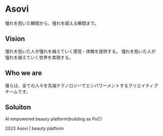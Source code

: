 # Asovi
憧れを抱いた瞬間から、憧れを超える瞬間まで。

## Vision
憧れを抱いた人が憧れを越えていく感覚・体験を提供する。
憧れを抱いた人が憧れを越えていく世界を実現する。

## Who we are
僕らは、全ての人々を先端テクノロジーでエンパワーメントするクリエイティブチームです。

## Soluiton
AI empowered beauty platform(building as PoC)

2023 Asovi | beauty platform
